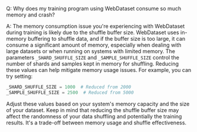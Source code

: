 Q: Why does my training program using WebDataset consume so much memory and crash?

A: The memory consumption issue you're experiencing with WebDataset during training is likely due to the shuffle buffer size. WebDataset uses in-memory buffering to shuffle data, and if the buffer size is too large, it can consume a significant amount of memory, especially when dealing with large datasets or when running on systems with limited memory. The parameters `_SHARD_SHUFFLE_SIZE` and `_SAMPLE_SHUFFLE_SIZE` control the number of shards and samples kept in memory for shuffling. Reducing these values can help mitigate memory usage issues. For example, you can try setting:

```python
_SHARD_SHUFFLE_SIZE = 1000  # Reduced from 2000
_SAMPLE_SHUFFLE_SIZE = 2500  # Reduced from 5000
```

Adjust these values based on your system's memory capacity and the size of your dataset. Keep in mind that reducing the shuffle buffer size may affect the randomness of your data shuffling and potentially the training results. It's a trade-off between memory usage and shuffle effectiveness.
